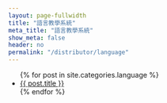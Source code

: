 ```yaml
---
layout: page-fullwidth
title: "語言教學系統"
meta_title: "語言教學系統"
show_meta: false
header: no
permalink: "/distributor/language"
---
```

<ul>
    {% for post in site.categories.language %}
    <li><a href="{{ site.url }}{{ post.url }}">{{ post.title }}</a></li>
    {% endfor %}
</ul>
